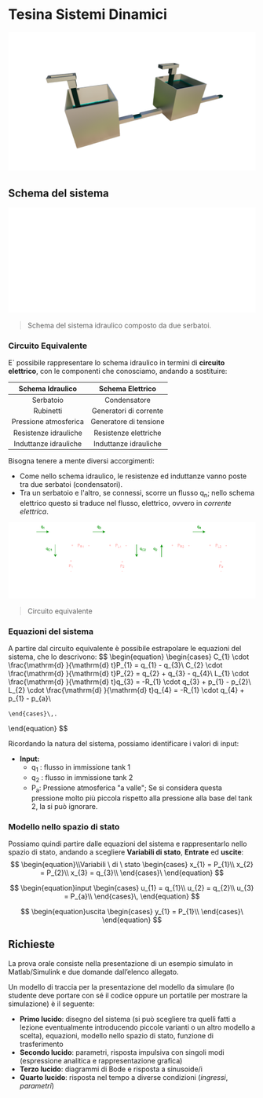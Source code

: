 # Tesina Sistemi Dinamici

![ritagliata](assets/ritagliata.png)

## Schema del sistema

![SchemaDarkModeNoBG](assets/SchemaDarkModeNoBG.png)

> Schema del sistema idraulico composto da due serbatoi.

### Circuito Equivalente

E` possibile rappresentare lo schema idraulico in termini di **circuito elettrico**, con le componenti che conosciamo, andando a sostituire:

|   Schema Idraulico    |    Schema Elettrico    |
| :-------------------: | :--------------------: |
|       Serbatoio       |      Condensatore      |
|       Rubinetti       | Generatori di corrente |
| Pressione atmosferica | Generatore di tensione |
| Resistenze idrauliche | Resistenze elettriche  |
| Induttanze idrauliche | Induttanze idrauliche  |

Bisogna tenere a mente diversi accorgimenti:

- Come nello schema idraulico, le resistenze ed induttanze vanno poste tra due serbatoi (condensatori).
- Tra un serbatoio e l'altro, se connessi, scorre un flusso q<sub>n</sub>; nello schema elettrico questo si traduce nel flusso, elettrico, ovvero in *corrente elettrica*.

![CircuitoEquivalenteRichDark.drawio](assets/CircuitoEquivalenteRichDark.drawio.png)

> Circuito equivalente

### Equazioni del sistema

A partire dal circuito equivalente è possibile estrapolare le equazioni del sistema, che lo descrivono:
$$
\begin{equation}
    \begin{cases}
      C_{1} \cdot \frac{\mathrm{d} }{\mathrm{d} t}P_{1} = q_{1} - q_{3}\\
      C_{2} \cdot \frac{\mathrm{d} }{\mathrm{d} t}P_{2} = q_{2} + q_{3} - q_{4}\\
      L_{1} \cdot \frac{\mathrm{d} }{\mathrm{d} t}q_{3} = -R_{1} \cdot q_{3} + p_{1} - p_{2}\\
      L_{2} \cdot \frac{\mathrm{d} }{\mathrm{d} t}q_{4} = -R_{1} \cdot q_{4} + p_{1} - p_{a}\\

    \end{cases}\,.
\end{equation}
$$


Ricordando la natura del sistema, possiamo identificare i valori di input:

- **Input:**
  - q<sub>1</sub> : flusso in immissione tank 1
  - q<sub>2</sub> : flusso in immissione tank 2
  - P<sub>a</sub>: Pressione atmosferica "a valle"; Se si considera questa pressione molto più piccola rispetto alla pressione alla base del tank 2, la si può ignorare.

### Modello nello spazio di stato

Possiamo quindi partire dalle equazioni del sistema e rappresentarlo nello spazio di stato, andando a scegliere **Variabili di stato**, **Entrate** ed **uscite**:
$$
\begin{equation}\\Variabili \ di \ stato
    \begin{cases}
x_{1} = P_{1}\\
x_{2} = P_{2}\\
x_{3} = q_{3}\\
    \end{cases}\
\end{equation}
$$

$$
\begin{equation}input
\begin{cases}
u_{1} = q_{1}\\
u_{2} = q_{2}\\
u_{3} = P_{a}\\
    \end{cases}\,
\end{equation}
$$

$$
\begin{equation}uscita
\begin{cases}
y_{1} = P_{1}\\
    \end{cases}\
\end{equation}
$$










## Richieste

La prova orale consiste nella presentazione di un esempio simulato in Matlab/Simulink e due domande dall’elenco allegato. 

Un modello di traccia per la presentazione del modello da simulare (lo studente deve portare con sé il codice oppure un portatile per mostrare la simulazione) è il seguente:

- **Primo lucido**: disegno del sistema (si può scegliere tra quelli fatti a lezione eventualmente introducendo piccole varianti o un altro modello a scelta), equazioni, modello nello spazio di stato, funzione di trasferimento
- **Secondo lucido**: parametri, risposta impulsiva con singoli modi (espressione analitica e rappresentazione grafica)
- **Terzo lucido**: diagrammi di Bode e risposta a sinusoide/i
- **Quarto lucido**: risposta nel tempo a diverse condizioni (*ingressi*, *parametri*)